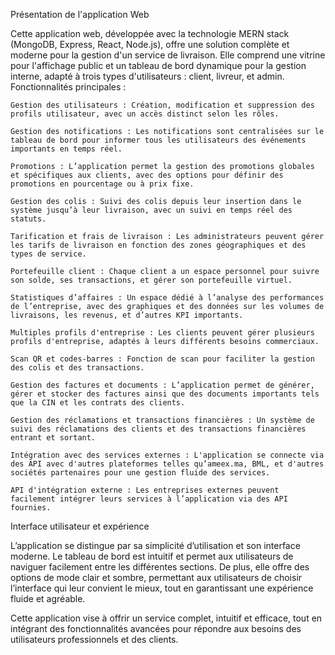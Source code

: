 Présentation de l'application Web

Cette application web, développée avec la technologie MERN stack (MongoDB, Express, React, Node.js), offre une solution complète et moderne pour la gestion d'un service de livraison. Elle comprend une vitrine pour l'affichage public et un tableau de bord dynamique pour la gestion interne, adapté à trois types d'utilisateurs : client, livreur, et admin.
Fonctionnalités principales :

    Gestion des utilisateurs : Création, modification et suppression des profils utilisateur, avec un accès distinct selon les rôles.

    Gestion des notifications : Les notifications sont centralisées sur le tableau de bord pour informer tous les utilisateurs des événements importants en temps réel.

    Promotions : L’application permet la gestion des promotions globales et spécifiques aux clients, avec des options pour définir des promotions en pourcentage ou à prix fixe.

    Gestion des colis : Suivi des colis depuis leur insertion dans le système jusqu’à leur livraison, avec un suivi en temps réel des statuts.

    Tarification et frais de livraison : Les administrateurs peuvent gérer les tarifs de livraison en fonction des zones géographiques et des types de service.

    Portefeuille client : Chaque client a un espace personnel pour suivre son solde, ses transactions, et gérer son portefeuille virtuel.

    Statistiques d’affaires : Un espace dédié à l’analyse des performances de l’entreprise, avec des graphiques et des données sur les volumes de livraisons, les revenus, et d’autres KPI importants.

    Multiples profils d'entreprise : Les clients peuvent gérer plusieurs profils d'entreprise, adaptés à leurs différents besoins commerciaux.

    Scan QR et codes-barres : Fonction de scan pour faciliter la gestion des colis et des transactions.

    Gestion des factures et documents : L’application permet de générer, gérer et stocker des factures ainsi que des documents importants tels que la CIN et les contrats des clients.

    Gestion des réclamations et transactions financières : Un système de suivi des réclamations des clients et des transactions financières entrant et sortant.

    Intégration avec des services externes : L'application se connecte via des API avec d'autres plateformes telles qu’ameex.ma, BML, et d'autres sociétés partenaires pour une gestion fluide des services.

    API d'intégration externe : Les entreprises externes peuvent facilement intégrer leurs services à l’application via des API fournies.

Interface utilisateur et expérience

L’application se distingue par sa simplicité d’utilisation et son interface moderne. Le tableau de bord est intuitif et permet aux utilisateurs de naviguer facilement entre les différentes sections. De plus, elle offre des options de mode clair et sombre, permettant aux utilisateurs de choisir l’interface qui leur convient le mieux, tout en garantissant une expérience fluide et agréable.

Cette application vise à offrir un service complet, intuitif et efficace, tout en intégrant des fonctionnalités avancées pour répondre aux besoins des utilisateurs professionnels et des clients.

